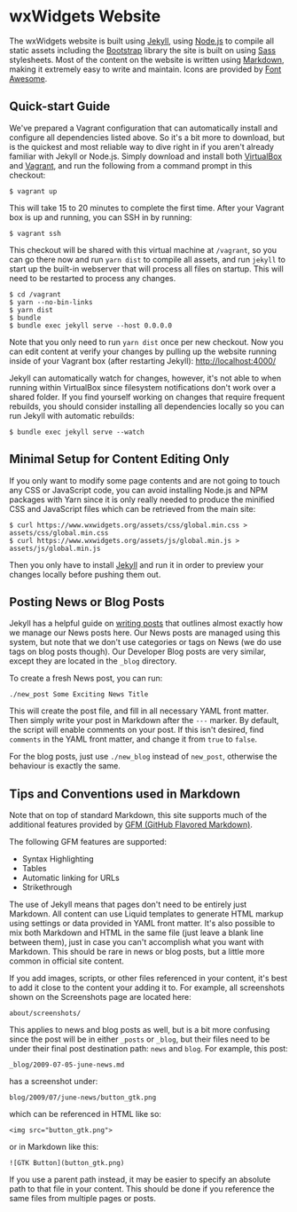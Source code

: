 wxWidgets Website
=================

The wxWidgets website is built using [Jekyll][jekyll], using [Node.js][node]
to compile all static assets including the [Bootstrap][bootstrap] library the
site is built on using [Sass][sass] stylesheets. Most of the content on the
website is written using [Markdown][markdown], making it extremely easy to write
and maintain. Icons are provided by [Font Awesome][fa].

[jekyll]: https://jekyllrb.com/
[node]: https://nodejs.org/
[bootstrap]: https://getbootstrap.com/
[fa]: https://fontawesome.com/
[sass]: https://sass-lang.com/
[markdown]: https://guides.github.com/features/mastering-markdown/

## Quick-start Guide

We've prepared a Vagrant configuration that can automatically install and
configure all dependencies listed above. So it's a bit more to download, but is
the quickest and most reliable way to dive right in if you aren't already
familiar with Jekyll or Node.js. Simply download and install both
[VirtualBox][vb] and [Vagrant][vagrant], and run the following from a command
prompt in this checkout:

    $ vagrant up

This will take 15 to 20 minutes to complete the first time. After your
Vagrant box is up and running, you can SSH in by running:

    $ vagrant ssh

This checkout will be shared with this virtual machine at `/vagrant`, so you
can go there now and run `yarn dist` to compile all assets, and run `jekyll` to
start up the built-in webserver that will process all files on startup. This
will need to be restarted to process any changes.

    $ cd /vagrant
    $ yarn --no-bin-links
    $ yarn dist
    $ bundle
    $ bundle exec jekyll serve --host 0.0.0.0

Note that you only need to run `yarn dist` once per new checkout. Now you can
edit content at verify your changes by pulling up the website running inside of
your Vagrant box (after restarting Jekyll): <http://localhost:4000/>

Jekyll can automatically watch for changes, however, it's not able to when
running within VirtualBox since filesystem notifications don't work over a
shared folder. If you find yourself working on changes that require frequent
rebuilds, you should consider installing all dependencies locally so you can
run Jekyll with automatic rebuilds:

    $ bundle exec jekyll serve --watch

[vb]: https://www.virtualbox.org/wiki/Downloads
[vagrant]: https://www.vagrantup.com/downloads.html

## Minimal Setup for Content Editing Only

If you only want to modify some page contents and are not going to touch any
CSS or JavaScript code, you can avoid installing Node.js and NPM packages with
Yarn since it is only really needed to produce the minified CSS and JavaScript
files which can be retrieved from the main site:

    $ curl https://www.wxwidgets.org/assets/css/global.min.css > assets/css/global.min.css
    $ curl https://www.wxwidgets.org/assets/js/global.min.js > assets/js/global.min.js

Then you only have to install [Jekyll][] and run it in order to preview your
changes locally before pushing them out.

## Posting News or Blog Posts

Jekyll has a helpful guide on [writing posts] that outlines almost exactly how
we manage our News posts here. Our News posts are managed using this system, but
note that we don't use categories or tags on News (we do use tags on blog posts
though). Our Developer Blog posts are very similar, except they are located in
the `_blog` directory.

[writing posts]: https://jekyllrb.com/docs/posts/

To create a fresh News post, you can run:

```
./new_post Some Exciting News Title
```

This will create the post file, and fill in all necessary YAML front matter.
Then simply write your post in Markdown after the `---` marker. By default, the
script will enable comments on your post. If this isn't desired, find `comments`
in the YAML front matter, and change it from `true` to `false`.

For the blog posts, just use `./new_blog` instead of `new_post`, otherwise the
behaviour is exactly the same.

## Tips and Conventions used in Markdown

Note that on top of standard Markdown, this site supports much of the additional
features provided by [GFM (GitHub Flavored Markdown)][gfm].

[gfm]: https://guides.github.com/features/mastering-markdown/

The following GFM features are supported:

* Syntax Highlighting
* Tables
* Automatic linking for URLs
* Strikethrough

The use of Jekyll means that pages don't need to be entirely just Markdown. All
content can use Liquid templates to generate HTML markup using settings or data
provided in YAML front matter. It's also possible to mix both Markdown and HTML
in the same file (just leave a blank line between them), just in case you can't
accomplish what you want with Markdown. This should be rare in news or blog
posts, but a little more common in official site content.

If you add images, scripts, or other files referenced in your content, it's best
to add it close to the content your adding it to. For example, all screenshots
shown on the Screenshots page are located here:

```
about/screenshots/
```

This applies to news and blog posts as well, but is a bit more confusing since
the post will be in either `_posts` or `_blog`, but their files need to be under
their final post destination path: `news` and `blog`. For example, this post:

```
_blog/2009-07-05-june-news.md
```

has a screenshot under:

```
blog/2009/07/june-news/button_gtk.png
```

which can be referenced in HTML like so:

```
<img src="button_gtk.png">
```

or in Markdown like this:

```
![GTK Button](button_gtk.png)
```

If you use a parent path instead, it may be easier to specify an absolute path
to that file in your content. This should be done if you reference the same
files from multiple pages or posts.

